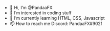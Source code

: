 - 👋 Hi, I’m @PandaaFX
- 👀 I’m interested in coding stuff
- 🌱 I’m currently learning HTML, CSS, Javascript
- 📫 How to reach me Discord: PandaaFX#9021

<!---
PandaaFX/PandaaFX is a ✨ special ✨ repository because its `README.md` (this file) appears on your GitHub profile.
You can click the Preview link to take a look at your changes.
--->
